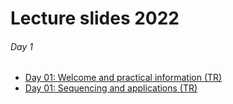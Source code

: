 # Lecture slides 2022

###### Day 1
* [Day 01: Welcome and practical information (TR)](Day%2001.1%20-%20Welcome%20and%20practical%20information%20-%20TR.pdf)
* [Day 01: Sequencing and applications (TR)](Day%2001.3%20-%20Sequencing%20and%20applications%20-%20TR.pdf)
